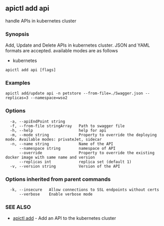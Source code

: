 ## apictl add api

handle APIs in kubernetes cluster 

### Synopsis

Add, Update and Delete APIs in kubernetes cluster. JSON and YAML formats are accepted.
available modes are as follows
* kubernetes

```
apictl add api [flags]
```

### Examples

```
apictl add/update api -n petstore --from-file=./Swagger.json --replicas=3 --namespace=wso2
```

### Options

```
  -a, --apiEndPoint string      
  -f, --from-file stringArray   Path to swagger file
  -h, --help                    help for api
  -m, --mode string             Property to override the deploying mode. Available modes: privateJet, sidecar
  -n, --name string             Name of the API
      --namespace string        namespace of API
      --override                Property to override the existing docker image with same name and version
      --replicas int            replica set (default 1)
  -v, --version string          Version of the API
```

### Options inherited from parent commands

```
  -k, --insecure   Allow connections to SSL endpoints without certs
      --verbose    Enable verbose mode
```

### SEE ALSO

* [apictl add](apictl_add.md)	 - Add an API to the kubernetes cluster

